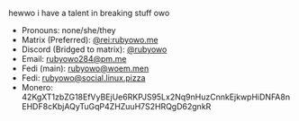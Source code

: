 hewwo i have a talent in breaking stuff owo

- Pronouns: none/she/they
- Matrix (Preferred): [@rei:rubyowo.me](https://matrix.to/#/@rei:whoison.top)
- Discord (Bridged to matrix): [@rubyowo](https://discord.com/users/787592668242640907)
- Email: <rubyowo284@pm.me>
- Fedi (main): [rubyowo@woem.men](https://woem.men/@rubyowo)
- Fedi: [rubyowo@social.linux.pizza](https://social.linux.pizza/@rubyowo)
- Monero: 42KgXT1zbZG18EfVyBEjUe6RKPJS95Lx2Nq9nHuzCnnkEjkwpHiDNFA8nEHDF8cKbjAQyTuGqP4ZHZuuH7S2HRQgD62gnkR
